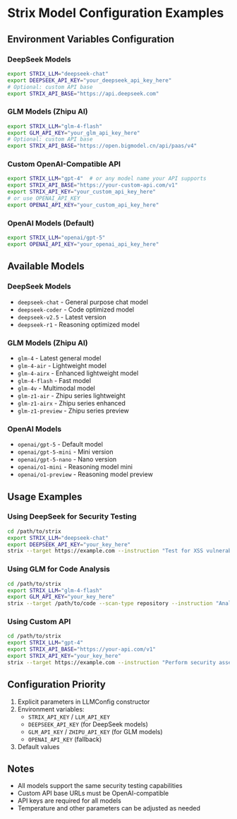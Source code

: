 # Strix Model Configuration Examples

## Environment Variables Configuration

### DeepSeek Models
```bash
export STRIX_LLM="deepseek-chat"
export DEEPSEEK_API_KEY="your_deepseek_api_key_here"
# Optional: custom API base
export STRIX_API_BASE="https://api.deepseek.com"
```

### GLM Models (Zhipu AI)
```bash
export STRIX_LLM="glm-4-flash"
export GLM_API_KEY="your_glm_api_key_here"
# Optional: custom API base
export STRIX_API_BASE="https://open.bigmodel.cn/api/paas/v4"
```

### Custom OpenAI-Compatible API
```bash
export STRIX_LLM="gpt-4"  # or any model name your API supports
export STRIX_API_BASE="https://your-custom-api.com/v1"
export STRIX_API_KEY="your_custom_api_key_here"
# or use OPENAI_API_KEY
export OPENAI_API_KEY="your_custom_api_key_here"
```

### OpenAI Models (Default)
```bash
export STRIX_LLM="openai/gpt-5"
export OPENAI_API_KEY="your_openai_api_key_here"
```

## Available Models

### DeepSeek Models
- `deepseek-chat` - General purpose chat model
- `deepseek-coder` - Code optimized model
- `deepseek-v2.5` - Latest version
- `deepseek-r1` - Reasoning optimized model

### GLM Models (Zhipu AI)
- `glm-4` - Latest general model
- `glm-4-air` - Lightweight model
- `glm-4-airx` - Enhanced lightweight model
- `glm-4-flash` - Fast model
- `glm-4v` - Multimodal model
- `glm-z1-air` - Zhipu series lightweight
- `glm-z1-airx` - Zhipu series enhanced
- `glm-z1-preview` - Zhipu series preview

### OpenAI Models
- `openai/gpt-5` - Default model
- `openai/gpt-5-mini` - Mini version
- `openai/gpt-5-nano` - Nano version
- `openai/o1-mini` - Reasoning model mini
- `openai/o1-preview` - Reasoning model preview

## Usage Examples

### Using DeepSeek for Security Testing
```bash
cd /path/to/strix
export STRIX_LLM="deepseek-chat"
export DEEPSEEK_API_KEY="your_key_here"
strix --target https://example.com --instruction "Test for XSS vulnerabilities"
```

### Using GLM for Code Analysis
```bash
cd /path/to/strix
export STRIX_LLM="glm-4-flash"
export GLM_API_KEY="your_key_here"
strix --target /path/to/code --scan-type repository --instruction "Analyze security issues"
```

### Using Custom API
```bash
cd /path/to/strix
export STRIX_LLM="gpt-4"
export STRIX_API_BASE="https://your-api.com/v1"
export STRIX_API_KEY="your_key_here"
strix --target https://example.com --instruction "Perform security assessment"
```

## Configuration Priority

1. Explicit parameters in LLMConfig constructor
2. Environment variables:
   - `STRIX_API_KEY` / `LLM_API_KEY`
   - `DEEPSEEK_API_KEY` (for DeepSeek models)
   - `GLM_API_KEY` / `ZHIPU_API_KEY` (for GLM models)
   - `OPENAI_API_KEY` (fallback)
3. Default values

## Notes

- All models support the same security testing capabilities
- Custom API base URLs must be OpenAI-compatible
- API keys are required for all models
- Temperature and other parameters can be adjusted as needed